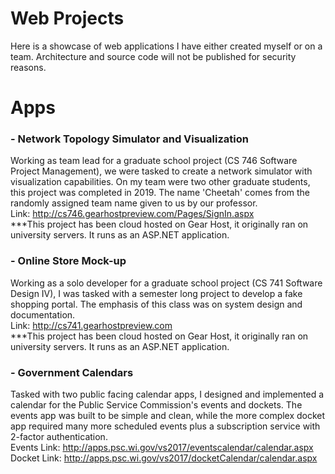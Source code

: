 # Web Projects

Here is a showcase  of web applications I have either created myself or on a team.  Architecture and source code will not be published for security reasons.


# Apps

### - Network Topology Simulator and Visualization 
Working as team lead for a graduate school project (CS 746 Software Project Management), we were tasked to create a network simulator with visualization capabilities.  On my team were two other graduate students, this project was completed in 2019.  The name 'Cheetah' comes from the randomly assigned team name given to us by our professor.<br/>
Link: http://cs746.gearhostpreview.com/Pages/SignIn.aspx <br/>
***This project has been cloud hosted on Gear Host, it originally ran on university servers.  It runs as an ASP&#46;NET application.

### - Online Store Mock-up
Working as a solo developer for a graduate school project (CS 741 Software Design IV), I was tasked with a semester long project to develop a fake shopping portal.  The emphasis of this class was on system design and documentation. <br/>
Link: http://cs741.gearhostpreview.com <br/>
***This project has been cloud hosted on Gear Host, it originally ran on university servers.  It runs as an ASP&#46;NET application.

### - Government Calendars
Tasked with two public facing calendar apps, I designed and implemented a calendar for the Public Service Commission's events and dockets.  The events app was built to be simple and clean, while the more complex docket app required many more scheduled events plus a subscription service with 2-factor authentication.<br/>
Events Link: http://apps.psc.wi.gov/vs2017/eventscalendar/calendar.aspx <br/>
Docket Link: http://apps.psc.wi.gov/vs2017/docketCalendar/calendar.aspx 
